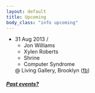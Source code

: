 ```yaml
---
layout: default
title: Upcoming 
body_class: "info upcoming"
---
```

<ul class="classed root">

  <li class="music canceled">31 Aug 2013 /
    <ul>
      <li class="more canceled">Jon Williams</li>
      <li>Xylen Roberts</li>
      <li>Shrine</li>
      <li>Computer Syndrome</li>
    </ul>
    @ Living Gallery, Brooklyn (<a href="https://www.facebook.com/events/154982801360824/">fb</a>)
  </li>

</ul>

<h5><a href="chronology.html">Past events?</a></h5>
